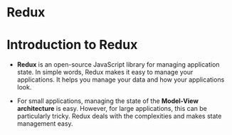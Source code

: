 # Redux

# Introduction to Redux
* __Redux__ is an open-source JavaScript library for managing application state. In simple words, Redux makes it easy to manage your applications. It helps you manage your data and how your applications look.

* For small applications, managing the state of the __Model-View architecture__ is easy. However, for large applications, this can be particularly tricky. Redux deals with the complexities and makes state management easy.